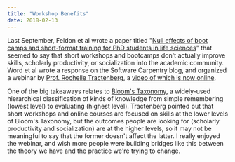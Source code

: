```yaml
---
title: "Workshop Benefits"
date: 2018-02-13
---
```


Last September, Feldon et al wrote a paper titled "[Null effects of boot camps and short-format training for PhD students in life sciences](https://www.ncbi.nlm.nih.gov/pmc/articles/PMC5604013/)" that seemed to say that short workshops and bootcamps don't actually improve skills, scholarly productivity, or socialization into the academic community.  Word et al wrote a response on the Software Carpentry blog, and organized a webinar by [Prof. Rochelle Tractenberg](https://neurology.georgetown.edu/faculty/tractenberg), a [video of which is now online](https://zoom.us/recording/play/Sp5W2NPNpocursYxtPis295i3lha9_FHDHVhS9odyJQH5EYPak4dnEPbUePLArb0).

One of the big takeaways relates to [Bloom's Taxonomy](https://en.wikipedia.org/wiki/Bloom%27s_taxonomy#The_cognitive_domain_(knowledge-based)), a widely-used hierarchical classification of kinds of knowledge from simple remembering (lowest level) to evaluating (highest level).  Tractenberg pointed out that short workshops and online courses are focused on skills at the lower levels of Bloom's Taxonomy, but the outcomes people are looking for (scholarly productivity and socialization) are at the higher levels, so it may not be meaningful to say that the former doesn't affect the latter.  I really enjoyed the webinar, and wish more people were building bridges like this between the theory we have and the practice we're trying to change.
